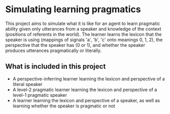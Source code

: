 # Simulating learning pragmatics
This project aims to simulate what it is like for an agent to learn pragmatic ability given only utterances from a speaker and knowledge of the context (positions of referents in the world). The learner learns the lexicon that the speaker is using (mappings of signals 'a', 'b', 'c' onto meanings 0, 1, 2), the perspective that the speaker has (0 or 1), and whether the speaker produces utterances pragmatically or literally.
## What is included in this project
* A perspective-inferring learner learning the lexicon and perspective of a literal speaker
* A level-2 pragmatic learner learning the lexicon and perspective of a level-1 pragmatic speaker
* A learner learning the lexicon and perspective of a speaker, as well as learning whether the speaker is pragmatic or not
